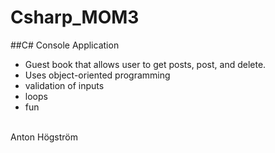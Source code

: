 # Csharp_MOM3

##C# Console Application
- Guest book that allows user to get posts, post, and delete.
- Uses object-oriented programming
- validation of inputs
- loops
- fun
<br>
Anton Högström
